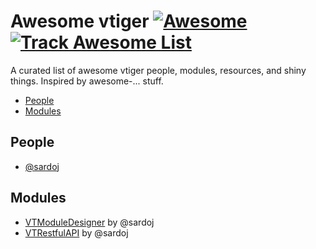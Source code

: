 # Awesome vtiger [![Awesome](https://awesome.re/badge.svg)](https://awesome.re) [![Track Awesome List](https://www.trackawesomelist.com/badge.svg)](https://www.trackawesomelist.com/francescobianco/awesome-vtiger/)

A curated list of awesome vtiger people, modules, resources, and shiny things. Inspired by awesome-... stuff.

- [People](#people)
- [Modules](#modules)

## People

- [@sardoj](https://github.com/sardoj)

## Modules

- [VTModuleDesigner](https://github.com/sardoj/VTModuleDesigner) by @sardoj
- [VTRestfulAPI](https://github.com/sardoj/VTRestfulAPI) by @sardoj
